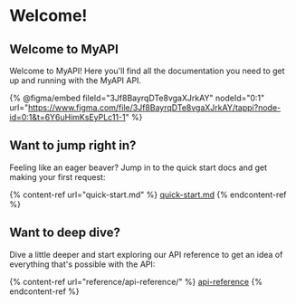 # Welcome!

## Welcome to MyAPI

Welcome to MyAPI! Here you'll find all the documentation you need to get up and running with the MyAPI API.

{% @figma/embed fileId="3Jf8BayrqDTe8vgaXJrkAY" nodeId="0:1" url="https://www.figma.com/file/3Jf8BayrqDTe8vgaXJrkAY/tappi?node-id=0:1&t=6Y6uHimKsEyPLc11-1" %}

## Want to jump right in?

Feeling like an eager beaver? Jump in to the quick start docs and get making your first request:

{% content-ref url="quick-start.md" %}
[quick-start.md](quick-start.md)
{% endcontent-ref %}

## Want to deep dive?

Dive a little deeper and start exploring our API reference to get an idea of everything that's possible with the API:

{% content-ref url="reference/api-reference/" %}
[api-reference](reference/api-reference/)
{% endcontent-ref %}
